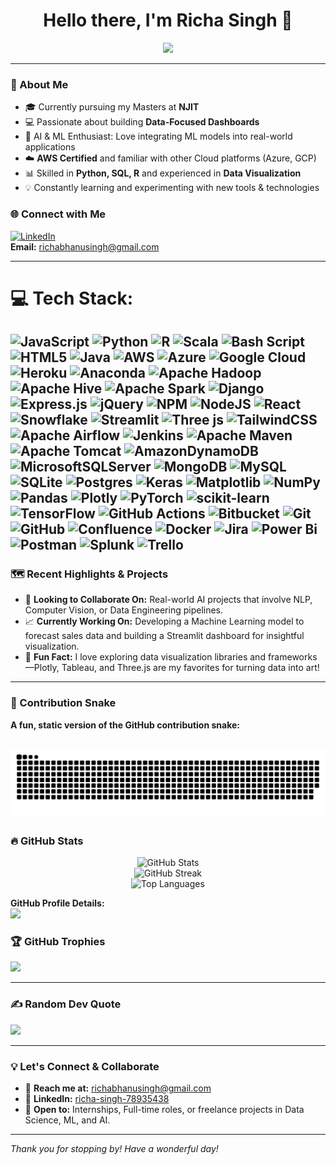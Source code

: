 <!-- Fancy Name Heading (using Unicode characters for a styled look) -->
<h1 align="center"> 
  Hello there, I'm Richa Singh 👋
</h1>

<p align="center">
  <img src="https://readme-typing-svg.herokuapp.com?font=Fira+Code&duration=2000&pause=500&color=F7F7F7&center=true&vCenter=true&width=600&lines=Data+Enthusiast+%7C+AI+Explorer+%7C+Cloud+Adventurer;Loves+Building+Dashboards+and+AI-Apps;Python%2C+R%2C+SQL%2C+and+ML%2FDL;AWS+Certified+Cloud+Practitioner;Always+Learning+Something+New..."/>
</p>

---

### 🌟 About Me 
- 🎓 Currently pursuing my Masters at **NJIT**
- 💻 Passionate about building **Data-Focused Dashboards**
- 🧠 AI & ML Enthusiast: Love integrating ML models into real-world applications
- ☁️ **AWS Certified** and familiar with other Cloud platforms (Azure, GCP)
- 📊 Skilled in **Python, SQL, R** and experienced in **Data Visualization**
- 💡 Constantly learning and experimenting with new tools & technologies

### 🌐 Connect with Me
[![LinkedIn](https://img.shields.io/badge/LinkedIn-%230077B5.svg?logo=linkedin&logoColor=white)](https://linkedin.com/in/richa-singh-78935438)  
**Email:** [richabhanusingh@gmail.com](mailto:richabhanusingh@gmail.com)

---

# 💻 Tech Stack:
![JavaScript](https://img.shields.io/badge/javascript-%23323330.svg?style=for-the-badge&logo=javascript&logoColor=%23F7DF1E) ![Python](https://img.shields.io/badge/python-3670A0?style=for-the-badge&logo=python&logoColor=ffdd54) ![R](https://img.shields.io/badge/r-%23276DC3.svg?style=for-the-badge&logo=r&logoColor=white) ![Scala](https://img.shields.io/badge/scala-%23DC322F.svg?style=for-the-badge&logo=scala&logoColor=white) ![Bash Script](https://img.shields.io/badge/bash_script-%23121011.svg?style=for-the-badge&logo=gnu-bash&logoColor=white) ![HTML5](https://img.shields.io/badge/html5-%23E34F26.svg?style=for-the-badge&logo=html5&logoColor=white) ![Java](https://img.shields.io/badge/java-%23ED8B00.svg?style=for-the-badge&logo=openjdk&logoColor=white) ![AWS](https://img.shields.io/badge/AWS-%23FF9900.svg?style=for-the-badge&logo=amazon-aws&logoColor=white) ![Azure](https://img.shields.io/badge/azure-%230072C6.svg?style=for-the-badge&logo=microsoftazure&logoColor=white) ![Google Cloud](https://img.shields.io/badge/GoogleCloud-%234285F4.svg?style=for-the-badge&logo=google-cloud&logoColor=white) ![Heroku](https://img.shields.io/badge/heroku-%23430098.svg?style=for-the-badge&logo=heroku&logoColor=white) ![Anaconda](https://img.shields.io/badge/Anaconda-%2344A833.svg?style=for-the-badge&logo=anaconda&logoColor=white) ![Apache Hadoop](https://img.shields.io/badge/Apache%20Hadoop-66CCFF?style=for-the-badge&logo=apachehadoop&logoColor=black) ![Apache Hive](https://img.shields.io/badge/Apache%20Hive-FDEE21?style=for-the-badge&logo=apachehive&logoColor=black) ![Apache Spark](https://img.shields.io/badge/Apache%20Spark-FDEE21?style=for-the-badge&logo=apachespark&logoColor=black) ![Django](https://img.shields.io/badge/django-%23092E20.svg?style=for-the-badge&logo=django&logoColor=white) ![Express.js](https://img.shields.io/badge/express.js-%23404d59.svg?style=for-the-badge&logo=express&logoColor=%2361DAFB) ![jQuery](https://img.shields.io/badge/jquery-%230769AD.svg?style=for-the-badge&logo=jquery&logoColor=white) ![NPM](https://img.shields.io/badge/NPM-%23CB3837.svg?style=for-the-badge&logo=npm&logoColor=white) ![NodeJS](https://img.shields.io/badge/node.js-6DA55F?style=for-the-badge&logo=node.js&logoColor=white) ![React](https://img.shields.io/badge/react-%2320232a.svg?style=for-the-badge&logo=react&logoColor=%2361DAFB) ![Snowflake](https://img.shields.io/badge/snowflake-%2329B5E8.svg?style=for-the-badge&logo=snowflake&logoColor=white) ![Streamlit](https://img.shields.io/badge/Streamlit-%23FE4B4B.svg?style=for-the-badge&logo=streamlit&logoColor=white) ![Three js](https://img.shields.io/badge/threejs-black?style=for-the-badge&logo=three.js&logoColor=white) ![TailwindCSS](https://img.shields.io/badge/tailwindcss-%2338B2AC.svg?style=for-the-badge&logo=tailwind-css&logoColor=white) ![Apache Airflow](https://img.shields.io/badge/Apache%20Airflow-017CEE?style=for-the-badge&logo=Apache%20Airflow&logoColor=white) ![Jenkins](https://img.shields.io/badge/jenkins-%232C5263.svg?style=for-the-badge&logo=jenkins&logoColor=white) ![Apache Maven](https://img.shields.io/badge/Apache%20Maven-C71A36?style=for-the-badge&logo=Apache%20Maven&logoColor=white) ![Apache Tomcat](https://img.shields.io/badge/apache%20tomcat-%23F8DC75.svg?style=for-the-badge&logo=apache-tomcat&logoColor=black) ![AmazonDynamoDB](https://img.shields.io/badge/Amazon%20DynamoDB-4053D6?style=for-the-badge&logo=Amazon%20DynamoDB&logoColor=white) ![MicrosoftSQLServer](https://img.shields.io/badge/Microsoft%20SQL%20Server-CC2927?style=for-the-badge&logo=microsoft%20sql%20server&logoColor=white) ![MongoDB](https://img.shields.io/badge/MongoDB-%234ea94b.svg?style=for-the-badge&logo=mongodb&logoColor=white) ![MySQL](https://img.shields.io/badge/mysql-4479A1.svg?style=for-the-badge&logo=mysql&logoColor=white) ![SQLite](https://img.shields.io/badge/sqlite-%2307405e.svg?style=for-the-badge&logo=sqlite&logoColor=white) ![Postgres](https://img.shields.io/badge/postgres-%23316192.svg?style=for-the-badge&logo=postgresql&logoColor=white) ![Keras](https://img.shields.io/badge/Keras-%23D00000.svg?style=for-the-badge&logo=Keras&logoColor=white) ![Matplotlib](https://img.shields.io/badge/Matplotlib-%23ffffff.svg?style=for-the-badge&logo=Matplotlib&logoColor=black) ![NumPy](https://img.shields.io/badge/numpy-%23013243.svg?style=for-the-badge&logo=numpy&logoColor=white) ![Pandas](https://img.shields.io/badge/pandas-%23150458.svg?style=for-the-badge&logo=pandas&logoColor=white) ![Plotly](https://img.shields.io/badge/Plotly-%233F4F75.svg?style=for-the-badge&logo=plotly&logoColor=white) ![PyTorch](https://img.shields.io/badge/PyTorch-%23EE4C2C.svg?style=for-the-badge&logo=PyTorch&logoColor=white) ![scikit-learn](https://img.shields.io/badge/scikit--learn-%23F7931E.svg?style=for-the-badge&logo=scikit-learn&logoColor=white) ![TensorFlow](https://img.shields.io/badge/TensorFlow-%23FF6F00.svg?style=for-the-badge&logo=TensorFlow&logoColor=white) ![GitHub Actions](https://img.shields.io/badge/github%20actions-%232671E5.svg?style=for-the-badge&logo=githubactions&logoColor=white) ![Bitbucket](https://img.shields.io/badge/bitbucket-%230047B3.svg?style=for-the-badge&logo=bitbucket&logoColor=white) ![Git](https://img.shields.io/badge/git-%23F05033.svg?style=for-the-badge&logo=git&logoColor=white) ![GitHub](https://img.shields.io/badge/github-%23121011.svg?style=for-the-badge&logo=github&logoColor=white) ![Confluence](https://img.shields.io/badge/confluence-%23172BF4.svg?style=for-the-badge&logo=confluence&logoColor=white) ![Docker](https://img.shields.io/badge/docker-%230db7ed.svg?style=for-the-badge&logo=docker&logoColor=white) ![Jira](https://img.shields.io/badge/jira-%230A0FFF.svg?style=for-the-badge&logo=jira&logoColor=white) ![Power Bi](https://img.shields.io/badge/power_bi-F2C811?style=for-the-badge&logo=powerbi&logoColor=black) ![Postman](https://img.shields.io/badge/Postman-FF6C37?style=for-the-badge&logo=postman&logoColor=white) ![Splunk](https://img.shields.io/badge/splunk-%23000000.svg?style=for-the-badge&logo=splunk&logoColor=white) ![Trello](https://img.shields.io/badge/Trello-%23026AA7.svg?style=for-the-badge&logo=Trello&logoColor=white)
---

### 🗺️ Recent Highlights & Projects

- 🤝 **Looking to Collaborate On:** Real-world AI projects that involve NLP, Computer Vision, or Data Engineering pipelines.
- 📈 **Currently Working On:** Developing a Machine Learning model to forecast sales data and building a Streamlit dashboard for insightful visualization.
- 🎨 **Fun Fact:** I love exploring data visualization libraries and frameworks—Plotly, Tableau, and Three.js are my favorites for turning data into art!

---
### 🐍 Contribution Snake
**A fun, static version of the GitHub contribution snake:**

![GitHub Snake](./github-contribution-grid-snake.svg)
---

### 🔥 GitHub Stats

<p align="center">
  <img src="https://github-readme-stats.vercel.app/api?username=richa-bsingh&theme=dark&show_icons=true" alt="GitHub Stats" />
  <br/>
  <img src="https://github-readme-streak-stats.herokuapp.com/?user=richa-bsingh&theme=dark" alt="GitHub Streak" />
  <br/>
  <img src="https://github-readme-stats.vercel.app/api/top-langs/?username=richa-bsingh&theme=dark&layout=compact" alt="Top Languages" />
</p>

**GitHub Profile Details:**
<br/>
![](https://github-profile-summary-cards.vercel.app/api/cards/profile-details?username=richa-bsingh&theme=radical)

### 🏆 GitHub Trophies
![](https://github-profile-trophy.vercel.app/?username=richa-bsingh&theme=radical&no-frame=true&no-bg=true&margin-w=4)

---

### ✍️ Random Dev Quote
![](https://quotes-github-readme.vercel.app/api?type=horizontal&theme=radical)

---

### 💡 Let's Connect & Collaborate
- 📩 **Reach me at:** [richabhanusingh@gmail.com](mailto:richabhanusingh@gmail.com)
- 💼 **LinkedIn:** [richa-singh-78935438](https://linkedin.com/in/richa-singh-78935438)
- 💬 **Open to:** Internships, Full-time roles, or freelance projects in Data Science, ML, and AI.

---

<!--
### 💖 Support Me
If you like my work and want to support me:
[![Buy Me A Coffee](https://img.shields.io/badge/Buy_Me_A_Coffee-%23FFDD00.svg?style=for-the-badge&logo=buymeacoffee&logoColor=black)](https://www.buymeacoffee.com/) *(Add your link here)*

---
-->

*Thank you for stopping by! Have a wonderful day!*
  
